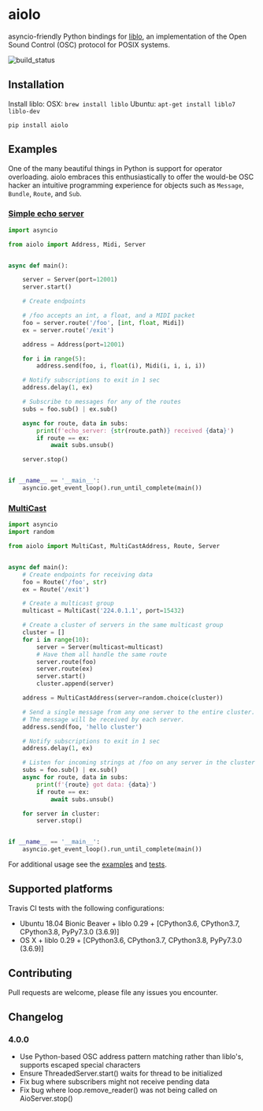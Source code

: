 # aiolo
asyncio-friendly Python bindings for [liblo](http://liblo.sourceforge.net/), an implementation of the Open Sound Control (OSC) protocol for POSIX systems.

![build_status](https://travis-ci.org/elijahr/aiolo.svg?branch=master)

## Installation

Install liblo:
OSX: `brew install liblo`
Ubuntu: `apt-get install liblo7 liblo-dev`

```shell
pip install aiolo
```

## Examples

One of the many beautiful things in Python is support for operator overloading. aiolo embraces this enthusiastically to offer the would-be OSC hacker an intuitive programming experience for objects such as `Message`, `Bundle`, `Route`, and `Sub`.

### [Simple echo server](https://github.com/elijahr/aiolo/blob/master/examples/echo_server.py)

```python
import asyncio

from aiolo import Address, Midi, Server


async def main():

    server = Server(port=12001)
    server.start()

    # Create endpoints

    # /foo accepts an int, a float, and a MIDI packet
    foo = server.route('/foo', [int, float, Midi])
    ex = server.route('/exit')

    address = Address(port=12001)

    for i in range(5):
        address.send(foo, i, float(i), Midi(i, i, i, i))

    # Notify subscriptions to exit in 1 sec
    address.delay(1, ex)

    # Subscribe to messages for any of the routes
    subs = foo.sub() | ex.sub()

    async for route, data in subs:
        print(f'echo_server: {str(route.path)} received {data}')
        if route == ex:
            await subs.unsub()

    server.stop()


if __name__ == '__main__':
    asyncio.get_event_loop().run_until_complete(main())
```


### [MultiCast](https://github.com/elijahr/aiolo/blob/master/examples/multicast.py)

```python
import asyncio
import random

from aiolo import MultiCast, MultiCastAddress, Route, Server


async def main():
    # Create endpoints for receiving data
    foo = Route('/foo', str)
    ex = Route('/exit')

    # Create a multicast group
    multicast = MultiCast('224.0.1.1', port=15432)

    # Create a cluster of servers in the same multicast group
    cluster = []
    for i in range(10):
        server = Server(multicast=multicast)
        # Have them all handle the same route
        server.route(foo)
        server.route(ex)
        server.start()
        cluster.append(server)

    address = MultiCastAddress(server=random.choice(cluster))

    # Send a single message from any one server to the entire cluster.
    # The message will be received by each server.
    address.send(foo, 'hello cluster')

    # Notify subscriptions to exit in 1 sec
    address.delay(1, ex)

    # Listen for incoming strings at /foo on any server in the cluster
    subs = foo.sub() | ex.sub()
    async for route, data in subs:
        print(f'{route} got data: {data}')
        if route == ex:
            await subs.unsub()

    for server in cluster:
        server.stop()


if __name__ == '__main__':
    asyncio.get_event_loop().run_until_complete(main())

```

For additional usage see the [examples](https://github.com/elijahr/aiolo/blob/master/examples) and [tests](https://github.com/elijahr/aiolo/blob/master/test.py).

## Supported platforms

Travis CI tests with the following configurations:
* Ubuntu 18.04 Bionic Beaver + liblo 0.29 + [CPython3.6, CPython3.7, CPython3.8, PyPy7.3.0 (3.6.9)]
* OS X + liblo 0.29 + [CPython3.6, CPython3.7, CPython3.8, PyPy7.3.0 (3.6.9)]

## Contributing

Pull requests are welcome, please file any issues you encounter.

## Changelog

### 4.0.0

* Use Python-based OSC address pattern matching rather than liblo's, supports escaped special characters
* Ensure ThreadedServer.start() waits for thread to be initialized
* Fix bug where subscribers might not receive pending data
* Fix bug where loop.remove_reader() was not being called on AioServer.stop()
